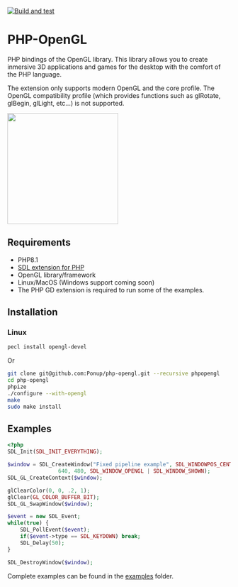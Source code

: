 [![Build and test](https://github.com/Ponup/php-opengl/actions/workflows/build-test.yml/badge.svg)](https://github.com/Ponup/php-opengl/actions/workflows/build-test.yml)

# PHP-OpenGL

PHP bindings of the OpenGL library. This library allows you to create inmersive 3D applications and games for the desktop with the comfort of the PHP language.

The extension only supports modern OpenGL and the core profile. The OpenGL compatibility profile (which provides functions such as glRotate, glBegin, glLight, etc...) is not supported.

[<img src="opengl-camera-demo.gif" width="250" />](opengl-camera-demo.gif)

## Requirements

- PHP8.1
- [SDL extension for PHP](https://github.com/Ponup/php-sdl)
- OpenGL library/framework
- Linux/MacOS (Windows support coming soon)
- The PHP GD extension is required to run some of the examples.

## Installation

### Linux

```bash
pecl install opengl-devel
```

Or

```bash
git clone git@github.com:Ponup/php-opengl.git --recursive phpopengl
cd php-opengl
phpize
./configure --with-opengl
make
sudo make install
```

## Examples

```php
<?php
SDL_Init(SDL_INIT_EVERYTHING);

$window = SDL_CreateWindow("Fixed pipeline example", SDL_WINDOWPOS_CENTERED, SDL_WINDOWPOS_CENTERED,                
                640, 480, SDL_WINDOW_OPENGL | SDL_WINDOW_SHOWN);                                                                                               
SDL_GL_CreateContext($window);    

glClearColor(0, 0, .2, 1); 
glClear(GL_COLOR_BUFFER_BIT);
SDL_GL_SwapWindow($window);

$event = new SDL_Event;
while(true) {
	SDL_PollEvent($event);
	if($event->type == SDL_KEYDOWN) break;
	SDL_Delay(50);
}

SDL_DestroyWindow($window);
```

Complete examples can be found in the [examples](examples) folder.

